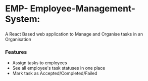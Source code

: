 # EMP- Employee-Management-System:
###
<p align="left">A React Based web application to Manage and Organise tasks in an Organisation</p>
  
<h3 align="left">Features</h3>
<ul>
  <li>Assign tasks to employees</li>
  <li>See all employee's task statuses in one place</li>
  <li>Mark task as Accepted/Completed/Failed</li>
</ul>
